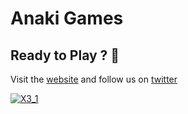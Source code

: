 # Anaki Games

## Ready to Play ? 🎉

Visit the [website](https://anaki-games.github.io) and follow us on [twitter](https://twitter.com/AnakiGames)

[![X3_1](https://github.com/anaki-games/.github/assets/33315640/601785cd-a3d5-4a43-b97a-f2e82510c893)](https://anaki-games.github.io)
